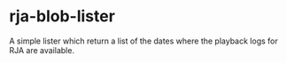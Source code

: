 # rja-blob-lister
A simple lister which return a list of the dates where the playback logs for RJA are available. 

